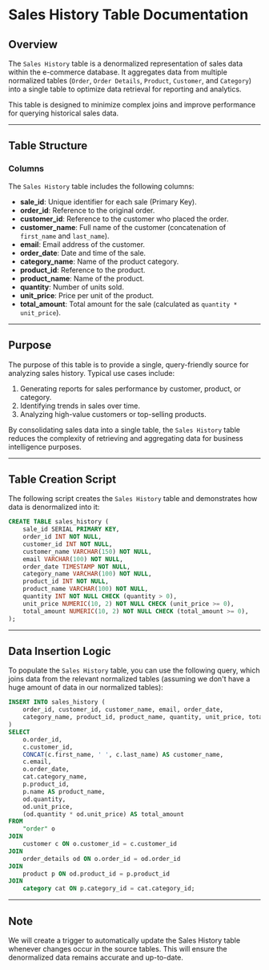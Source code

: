 # Sales History Table Documentation

## Overview

The `Sales History` table is a denormalized representation of sales data within the e-commerce database. It aggregates data from multiple normalized tables (`Order`, `Order Details`, `Product`, `Customer`, and `Category`) into a single table to optimize data retrieval for reporting and analytics.

This table is designed to minimize complex joins and improve performance for querying historical sales data.

---

## Table Structure

### Columns

The `Sales History` table includes the following columns:

- **sale_id**: Unique identifier for each sale (Primary Key).
- **order_id**: Reference to the original order.
- **customer_id**: Reference to the customer who placed the order.
- **customer_name**: Full name of the customer (concatenation of `first_name` and `last_name`).
- **email**: Email address of the customer.
- **order_date**: Date and time of the sale.
- **category_name**: Name of the product category.
- **product_id**: Reference to the product.
- **product_name**: Name of the product.
- **quantity**: Number of units sold.
- **unit_price**: Price per unit of the product.
- **total_amount**: Total amount for the sale (calculated as `quantity * unit_price`).

---

## Purpose

The purpose of this table is to provide a single, query-friendly source for analyzing sales history. Typical use cases include:

1. Generating reports for sales performance by customer, product, or category.
2. Identifying trends in sales over time.
3. Analyzing high-value customers or top-selling products.

By consolidating sales data into a single table, the `Sales History` table reduces the complexity of retrieving and aggregating data for business intelligence purposes.

---

## Table Creation Script

The following script creates the `Sales History` table and demonstrates how data is denormalized into it:

```sql
CREATE TABLE sales_history (
    sale_id SERIAL PRIMARY KEY,
    order_id INT NOT NULL,
    customer_id INT NOT NULL,
    customer_name VARCHAR(150) NOT NULL,
    email VARCHAR(100) NOT NULL,
    order_date TIMESTAMP NOT NULL,
    category_name VARCHAR(100) NOT NULL,
    product_id INT NOT NULL,
    product_name VARCHAR(100) NOT NULL,
    quantity INT NOT NULL CHECK (quantity > 0),
    unit_price NUMERIC(10, 2) NOT NULL CHECK (unit_price >= 0),
    total_amount NUMERIC(10, 2) NOT NULL CHECK (total_amount >= 0),
);
```

---

## Data Insertion Logic

To populate the `Sales History` table, you can use the following query, which joins data from the relevant normalized tables (assuming we don't have a huge amount of data in our normalized tables):

```sql
INSERT INTO sales_history (
    order_id, customer_id, customer_name, email, order_date,
    category_name, product_id, product_name, quantity, unit_price, total_amount
)
SELECT
    o.order_id,
    c.customer_id,
    CONCAT(c.first_name, ' ', c.last_name) AS customer_name,
    c.email,
    o.order_date,
    cat.category_name,
    p.product_id,
    p.name AS product_name,
    od.quantity,
    od.unit_price,
    (od.quantity * od.unit_price) AS total_amount
FROM
    "order" o
JOIN
    customer c ON o.customer_id = c.customer_id
JOIN
    order_details od ON o.order_id = od.order_id
JOIN
    product p ON od.product_id = p.product_id
JOIN
    category cat ON p.category_id = cat.category_id;
```

---

## Note

We will create a trigger to automatically update the Sales History table whenever changes occur in the source tables. This will ensure the denormalized data remains accurate and up-to-date.
